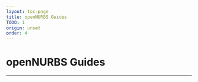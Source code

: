 ```yaml
---
layout: toc-page
title: openNURBS Guides
TODO: 1
origin: unset
order: 4
---
```


# openNURBS Guides
---
